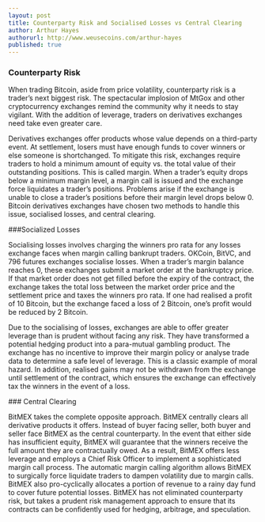 ```yaml
---
layout: post
title: Counterparty Risk and Socialised Losses vs Central Clearing
author: Arthur Hayes
authorurl: http://www.weusecoins.com/arthur-hayes
published: true
---
```


### Counterparty Risk
<p>
When trading Bitcoin, aside from price volatility, counterparty risk is a trader’s next biggest risk. The spectacular implosion of MtGox and other cryptocurrency exchanges remind the community why it needs to stay vigilant. With the addition of leverage, traders on derivatives exchanges need take even greater care.
<p>
Derivatives exchanges offer products whose value depends on a third-party event. At settlement, losers must have enough funds to cover winners or else someone is shortchanged. To mitigate this risk, exchanges require traders to hold a minimum amount of equity vs. the total value of their outstanding positions. This is called margin. When a trader’s equity drops below a minimum margin level, a margin call is issued and the exchange force liquidates a trader’s positions. Problems arise if the exchange is unable to close a trader’s positions before their margin level drops below 0. Bitcoin derivatives exchanges have chosen two methods to handle this issue, socialised losses, and central clearing.
<p>
###Socialized Losses
<p>
Socialising losses involves charging the winners pro rata for any losses exchange faces when margin calling bankrupt traders. OKCoin, BitVC, and 796 futures exchanges socialise losses. When a trader’s margin balance reaches 0, these exchanges submit a market order at the bankruptcy price. If that market order does not get filled before the expiry of the contract, the exchange takes the total loss between the market order price and the settlement price and taxes the winners pro rata. If one had realised a profit of 10 Bitcoin, but the exchange faced a loss of 2 Bitcoin, one’s profit would be reduced by 2 Bitcoin.
<p>
Due to the socialising of losses, exchanges are able to offer greater leverage than is prudent without facing any risk. They have transformed a potential hedging product into a para-mutual gambling product. The exchange has no incentive to improve their margin policy or analyse trade data to determine a safe level of leverage. This is a classic example of moral hazard. In addition, realised gains may not be withdrawn from the exchange until settlement of the contract, which ensures the exchange can effectively tax the winners in the event of a loss.
<p>
### Central Clearing
<p>
BitMEX takes the complete opposite approach. BitMEX centrally clears all derivative products it offers. Instead of buyer facing seller, both buyer and seller face BitMEX as the central counterparty. In the event that either side has insufficient equity, BitMEX will guarantee that the winners receive the full amount they are contractually owed. As a result, BitMEX offers less leverage and employs a Chief Risk Officer to implement a sophisticated margin call process. The automatic margin calling algorithm allows BitMEX to surgically force liquidate traders to dampen volatility due to margin calls. BitMEX also pro-cyclically allocates a portion of revenue to a rainy day fund to cover future potential losses. BitMEX has not eliminated counterparty risk, but takes a prudent risk management approach to ensure that its contracts can be confidently used for hedging, arbitrage, and speculation.